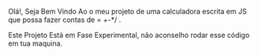  Olá!, Seja Bem Vindo Ao o meu projeto de uma calculadora escrita em JS que possa fazer contas de = +-*/ .

 Este Projeto Está em Fase Experimental, não aconselho rodar esse código em tua maquina.
